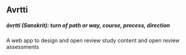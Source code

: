 ## Avrtti
##### āvṛtti (Sanskrit): turn of path or way, course, process, direction

A web app to design and open review study content and open review assessments
